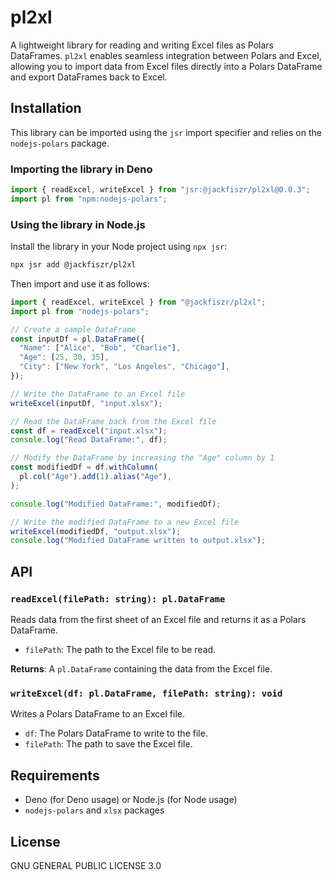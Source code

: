 # pl2xl

A lightweight library for reading and writing Excel files as Polars DataFrames.
`pl2xl` enables seamless integration between Polars and Excel, allowing you to
import data from Excel files directly into a Polars DataFrame and export
DataFrames back to Excel.

## Installation

This library can be imported using the `jsr` import specifier and relies on the
`nodejs-polars` package.

### Importing the library in Deno

```typescript
import { readExcel, writeExcel } from "jsr:@jackfiszr/pl2xl@0.0.3";
import pl from "npm:nodejs-polars";
```

### Using the library in Node.js

Install the library in your Node project using `npx jsr`:

```bash
npx jsr add @jackfiszr/pl2xl
```

Then import and use it as follows:

```typescript
import { readExcel, writeExcel } from "@jackfiszr/pl2xl";
import pl from "nodejs-polars";

// Create a sample DataFrame
const inputDf = pl.DataFrame({
  "Name": ["Alice", "Bob", "Charlie"],
  "Age": [25, 30, 35],
  "City": ["New York", "Los Angeles", "Chicago"],
});

// Write the DataFrame to an Excel file
writeExcel(inputDf, "input.xlsx");

// Read the DataFrame back from the Excel file
const df = readExcel("input.xlsx");
console.log("Read DataFrame:", df);

// Modify the DataFrame by increasing the "Age" column by 1
const modifiedDf = df.withColumn(
  pl.col("Age").add(1).alias("Age"),
);

console.log("Modified DataFrame:", modifiedDf);

// Write the modified DataFrame to a new Excel file
writeExcel(modifiedDf, "output.xlsx");
console.log("Modified DataFrame written to output.xlsx");
```

## API

### `readExcel(filePath: string): pl.DataFrame`

Reads data from the first sheet of an Excel file and returns it as a Polars
DataFrame.

- `filePath`: The path to the Excel file to be read.

**Returns**: A `pl.DataFrame` containing the data from the Excel file.

### `writeExcel(df: pl.DataFrame, filePath: string): void`

Writes a Polars DataFrame to an Excel file.

- `df`: The Polars DataFrame to write to the file.
- `filePath`: The path to save the Excel file.

## Requirements

- Deno (for Deno usage) or Node.js (for Node usage)
- `nodejs-polars` and `xlsx` packages

## License

GNU GENERAL PUBLIC LICENSE 3.0
